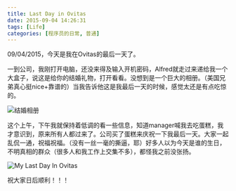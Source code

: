 ```yaml
---
title: Last Day in Ovitas
date: 2015-09-04 14:26:31
tags: [Life]
categories: [程序员的日常, 普通]
---
```

09/04/2015，今天是我在Ovitas的最后一天了。

<!-- more -->

一到公司，我刚打开电脑，还没来得及输入开机密码，Alfred就走过来递给我一个大盒子，说这是给你的结婚礼物，打开看看。没想到是一个巨大的相册。（美国兄弟真心挺nice+靠谱的）当我告诉他这是我最后一天的时候，感觉太还是有点吃惊的。

![结婚相册](/img/blog/wedding-album.jpg "结婚相册")

这个上午，下午我就保持着低调的看一些信息，知道manager喊我去吃蛋糕，我才意识到，原来所有人都过来了。公司买了蛋糕来庆祝一下我最后一天。大家一起乱侃一通，祝福祝福。（没有一丝一毫的撕逼，耶）好多人以为今天是谁的生日，不明真相的群众（很多人和我工作上交集不多），都怪我之前没张扬。

![My Last Day In Ovitas](/img/blog/last_day_in_ovitas.jpg "My Last Day In Ovitas")

祝大家日后顺利！！！
